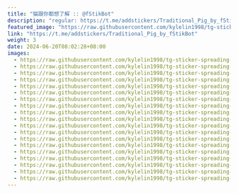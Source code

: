 ```yaml
---
title: "猫跟你都想了解 :: @fStikBot"
description: "regular: https://t.me/addstickers/Traditional_Pig_by_fStikBot"
featured_image: "https://raw.githubusercontent.com/kylelin1998/tg-sticker-spreading-worldwide-images/main/img/a130bd14-51ff-42b5-a7f9-7b1a9ba57293.jpg"
link: "https://t.me/addstickers/Traditional_Pig_by_fStikBot"
weight: 3
date: 2024-06-20T08:02:28+08:00
images:
  - https://raw.githubusercontent.com/kylelin1998/tg-sticker-spreading-worldwide-images/main/img/a130bd14-51ff-42b5-a7f9-7b1a9ba57293.jpg
  - https://raw.githubusercontent.com/kylelin1998/tg-sticker-spreading-worldwide-images/main/img/b21ee1ba-3937-4e43-9efb-43c49135e39a.jpg
  - https://raw.githubusercontent.com/kylelin1998/tg-sticker-spreading-worldwide-images/main/img/540bf740-c33e-436a-b58f-530c6ce732cf.jpg
  - https://raw.githubusercontent.com/kylelin1998/tg-sticker-spreading-worldwide-images/main/img/4f198cfa-8bef-457f-b132-b88bb40dab82.jpg
  - https://raw.githubusercontent.com/kylelin1998/tg-sticker-spreading-worldwide-images/main/img/cb9c723c-d6a8-488d-8e68-fa98b685ad1c.jpg
  - https://raw.githubusercontent.com/kylelin1998/tg-sticker-spreading-worldwide-images/main/img/6a9425d7-e87a-4581-9106-9976adf2c7ae.jpg
  - https://raw.githubusercontent.com/kylelin1998/tg-sticker-spreading-worldwide-images/main/img/6bbfa95a-0f89-480d-b947-896587d5703c.jpg
  - https://raw.githubusercontent.com/kylelin1998/tg-sticker-spreading-worldwide-images/main/img/9550baa4-e8c0-4340-a23f-d837cb98e650.jpg
  - https://raw.githubusercontent.com/kylelin1998/tg-sticker-spreading-worldwide-images/main/img/6a677919-8a86-4e6f-a7bf-0627c9289b9a.jpg
  - https://raw.githubusercontent.com/kylelin1998/tg-sticker-spreading-worldwide-images/main/img/a27fab5f-4259-4eea-8c82-20302e9f377d.jpg
  - https://raw.githubusercontent.com/kylelin1998/tg-sticker-spreading-worldwide-images/main/img/375f3b7d-ad89-4e39-b947-866777644982.jpg
  - https://raw.githubusercontent.com/kylelin1998/tg-sticker-spreading-worldwide-images/main/img/98210b0a-d80b-48e7-a4a5-68b81503d111.jpg
  - https://raw.githubusercontent.com/kylelin1998/tg-sticker-spreading-worldwide-images/main/img/8258327a-f94c-4055-a7f0-cc8d1ae3e279.jpg
  - https://raw.githubusercontent.com/kylelin1998/tg-sticker-spreading-worldwide-images/main/img/3b76cd0c-9dda-4ad7-a46e-c25180c44347.jpg
  - https://raw.githubusercontent.com/kylelin1998/tg-sticker-spreading-worldwide-images/main/img/a9020566-41cf-434b-9353-0460bfbf047c.jpg
  - https://raw.githubusercontent.com/kylelin1998/tg-sticker-spreading-worldwide-images/main/img/ce12cb35-11c2-475c-bb6d-020ae2efbed7.jpg
  - https://raw.githubusercontent.com/kylelin1998/tg-sticker-spreading-worldwide-images/main/img/3c57a1e7-96af-4914-9496-fbff4ecd387d.jpg
  - https://raw.githubusercontent.com/kylelin1998/tg-sticker-spreading-worldwide-images/main/img/60ab1fd8-079c-478b-bad5-388706c3199e.jpg
  - https://raw.githubusercontent.com/kylelin1998/tg-sticker-spreading-worldwide-images/main/img/c795dcdc-4734-4b2e-8210-91009b904b23.jpg
---
```

